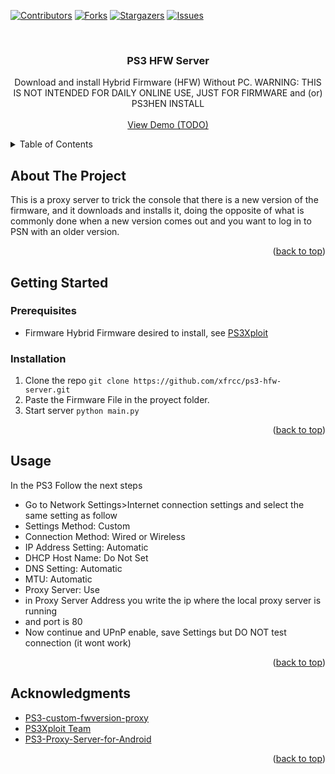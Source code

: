 [![Contributors][contributors-shield]][contributors-url]
[![Forks][forks-shield]][forks-url]
[![Stargazers][stars-shield]][stars-url]
[![Issues][issues-shield]][issues-url]


<br />
<div align="center">
<h3 align="center">PS3 HFW Server</h3>
  <p align="center">
    Download and install Hybrid Firmware (HFW) Without PC.
    WARNING: THIS IS NOT INTENDED FOR DAILY ONLINE USE, JUST FOR FIRMWARE and (or) PS3HEN INSTALL
    <br />
    <br />
    <a href="https://github.com/xfrcc/ps3-hfw-server">View Demo (TODO)</a>
  </p>
</div>



<!-- TABLE OF CONTENTS -->
<details>
  <summary>Table of Contents</summary>
  <ol>
    <li>
      <a href="#about-the-project">About The Project</a>
    </li>
    <li>
      <a href="#getting-started">Getting Started</a>
      <ul>
        <li><a href="#prerequisites">Prerequisites</a></li>
        <li><a href="#installation">Installation</a></li>
      </ul>
    </li>
    <li><a href="#usage">Usage</a></li>
    <li><a href="#acknowledgments">Acknowledgments</a></li>
  </ol>
</details>



<!-- ABOUT THE PROJECT -->
## About The Project

This is a proxy server to trick the console that there is a new version of the firmware, and it downloads and installs it, doing the opposite of what is commonly done when a new version comes out and you want to log in to PSN with an older version.

<p align="right">(<a href="#top">back to top</a>)</p>


<!-- GETTING STARTED -->
## Getting Started

### Prerequisites
* Firmware
  Hybrid Firmware desired to install, see [PS3Xploit](https://ps3xploit.com)

### Installation

1. Clone the repo
   ```git clone https://github.com/xfrcc/ps3-hfw-server.git```
2. Paste the Firmware File in the proyect folder.
3. Start server
   ```python main.py```
<p align="right">(<a href="#top">back to top</a>)</p>

<!-- USAGE EXAMPLES -->
## Usage

In the PS3 Follow the next steps
* Go to Network Settings>Internet connection settings and select the same setting as follow
* Settings Method: Custom
* Connection Method: Wired or Wireless
* IP Address Setting: Automatic
* DHCP Host Name: Do Not Set
* DNS Setting: Automatic
* MTU: Automatic
* Proxy Server: Use
* in Proxy Server Address you write the ip where the local proxy server is running
* and port is 80
* Now continue and UPnP enable, save Settings but DO NOT test connection (it wont work)

<p align="right">(<a href="#top">back to top</a>)</p>

<!-- ACKNOWLEDGMENTS -->
## Acknowledgments

* [PS3-custom-fwversion-proxy](https://github.com/Mte90/PS3-custom-fwversion-proxy)
* [PS3Xploit Team](https://ps3xploit.com)
* [PS3-Proxy-Server-for-Android](https://github.com/DADi590/PS3-Proxy-Server-for-Android)


<p align="right">(<a href="#top">back to top</a>)</p>



<!-- MARKDOWN LINKS & IMAGES -->
<!-- https://www.markdownguide.org/basic-syntax/#reference-style-links -->
[contributors-shield]: https://img.shields.io/github/contributors/xfrcc/ps3-hfw-server.svg?style=for-the-badge
[contributors-url]: https://github.com/xfrcc/ps3-hfw-server/graphs/contributors
[forks-shield]: https://img.shields.io/github/forks/xfrcc/ps3-hfw-server.svg?style=for-the-badge
[forks-url]: https://github.com/xfrcc/ps3-hfw-server/network/members
[stars-shield]: https://img.shields.io/github/stars/xfrcc/ps3-hfw-server.svg?style=for-the-badge
[stars-url]: https://github.com/xfrcc/ps3-hfw-server/stargazers
[issues-shield]: https://img.shields.io/github/issues/xfrcc/ps3-hfw-server.svg?style=for-the-badge
[issues-url]: https://github.com/xfrcc/ps3-hfw-server/issues
